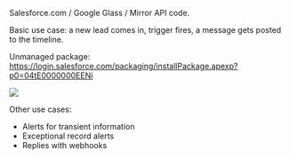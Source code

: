 Salesforce.com / Google Glass / Mirror API code.

Basic use case: a new lead comes in, trigger fires, a message gets posted to the timeline.

Unmanaged package: https://login.salesforce.com/packaging/installPackage.apexp?p0=04tE0000000EENi

![](https://raw.github.com/ReidCarlberg/LAB_Google_Glass_Integration/master/img/radioactivecats.png)

Other use cases:

* Alerts for transient information
* Exceptional record alerts
* Replies with webhooks

